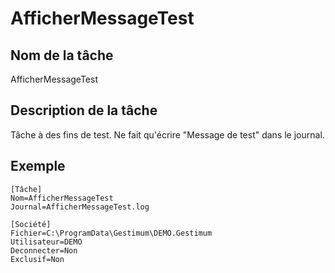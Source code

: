 # AfficherMessageTest

## Nom de la tâche


AfficherMessageTest


## Description de la tâche


Tâche à des fins de test. Ne fait qu'écrire "Message de test" dans le journal.


## Exemple

````
[Tâche]
Nom=AfficherMessageTest
Journal=AfficherMessageTest.log

[Société]
Fichier=C:\ProgramData\Gestimum\DEMO.Gestimum
Utilisateur=DEMO
Deconnecter=Non
Exclusif=Non
````